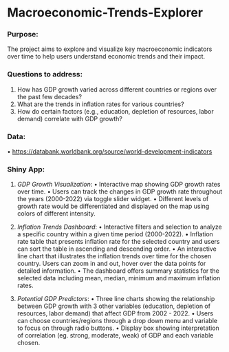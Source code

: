 # Macroeconomic-Trends-Explorer

### Purpose:
The project aims to explore and visualize key macroeconomic indicators over time to help users understand economic trends and their impact.

### Questions to address:
1.	How has GDP growth varied across different countries or regions over the past few decades?
2.	What are the trends in inflation rates for various countries?
3.	How do certain factors (e.g., education, depletion of resources, labor demand) correlate with GDP growth?

### Data:
•	https://databank.worldbank.org/source/world-development-indicators

### Shiny App:

1.	*GDP Growth Visualization*:
•	Interactive map showing GDP growth rates over time.
•	Users can track the changes in GDP growth rate throughout the years (2000-2022) via toggle slider widget.
•	Different levels of growth rate would be differentiated and displayed on the map using colors of different intensity.

2.	*Inflation Trends Dashboard*:
•	Interactive filters and selection to analyze a specific country within a given time period (2000-2022).
•	Inflation rate table that presents inflation rate for the selected country and users can sort the table in ascending and descending order.
•	An interactive line chart that illustrates the inflation trends over time for the chosen country. Users can zoom in and out, hover over the data points for detailed information.
•	The dashboard offers summary statistics for the selected data including mean, median, minimum and maximum inflation rates.

3.	*Potential GDP Predictors*:
•	Three line charts showing the relationship between GDP growth with 3 other variables (education, depletion of resources, labor demand) that affect GDP from 2002 - 2022.
•	Users can choose countries/regions through a drop down menu and variable to focus on through radio buttons.
•	Display box showing interpretation of correlation (eg. strong, moderate, weak) of GDP and each variable chosen.

